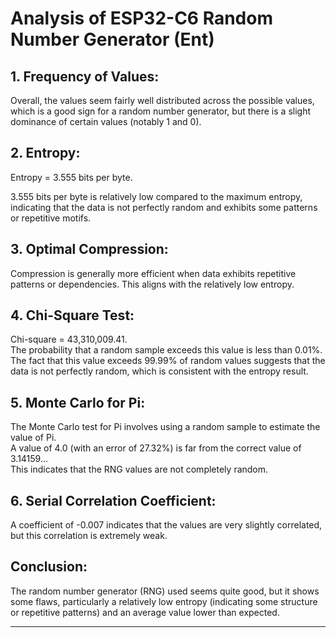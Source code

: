 
# Analysis of ESP32-C6 Random Number Generator (Ent)

## 1. Frequency of Values:

Overall, the values seem fairly well distributed across the possible values, which is a good sign for a random number generator, but there is a slight dominance of certain values (notably 1 and 0).

## 2. Entropy:

Entropy = 3.555 bits per byte.

3.555 bits per byte is relatively low compared to the maximum entropy, indicating that the data is not perfectly random and exhibits some patterns or repetitive motifs.

## 3. Optimal Compression:

Compression is generally more efficient when data exhibits repetitive patterns or dependencies. This aligns with the relatively low entropy.

## 4. Chi-Square Test:

Chi-square = 43,310,009.41.  
The probability that a random sample exceeds this value is less than 0.01%.  
The fact that this value exceeds 99.99% of random values suggests that the data is not perfectly random, which is consistent with the entropy result.

## 5. Monte Carlo for Pi:

The Monte Carlo test for Pi involves using a random sample to estimate the value of Pi.  
A value of 4.0 (with an error of 27.32%) is far from the correct value of 3.14159...  
This indicates that the RNG values are not completely random.

## 6. Serial Correlation Coefficient:

A coefficient of -0.007 indicates that the values are very slightly correlated, but this correlation is extremely weak.

## Conclusion:

The random number generator (RNG) used seems quite good, but it shows some flaws, particularly a relatively low entropy (indicating some structure or repetitive patterns) and an average value lower than expected.

---
